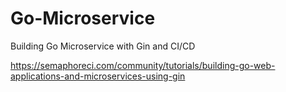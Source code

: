 # Go-Microservice
Building Go Microservice with Gin and CI/CD


https://semaphoreci.com/community/tutorials/building-go-web-applications-and-microservices-using-gin